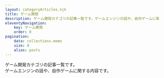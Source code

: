 ```yaml
---
layout: categoryArticles.njk
title: ゲーム開発
description: ゲーム開発カテゴリの記事一覧です。ゲームエンジンの話や、自作ゲームに関する内容です。
eleventyNavigation:
    key: ゲーム開発
    order: 0
pagination:
    data: collections.memo
    size: 8
    alias: posts
---
```


ゲーム開発カテゴリの記事一覧です。  
ゲームエンジンの話や、自作ゲームに関する内容です。
